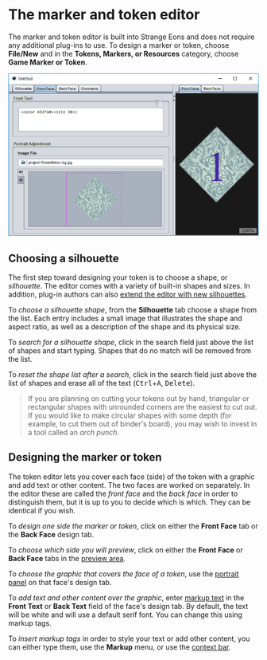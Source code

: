# The marker and token editor

The marker and token editor is built into Strange Eons and does not require any additional plug-ins to use. To design a marker or token, choose **File/New** and in the **Tokens, Markers, or Resources** category, choose **Game Marker or Token**.

![The marker and token editor](images/marker-editor.png)

## Choosing a silhouette

The first step toward designing your token is to choose a shape, or *silhouette*. The editor comes with a variety of built-in shapes and sizes. In addition, plug-in authors can also [extend the editor with new silhouettes](dm-res-silhouette.md).

To *choose  a silhouette shape*, from the **Silhouette** tab choose a shape from the list. Each entry includes a small image that illustrates the shape and aspect ratio, as well as a description of the shape and its physical size.

To *search for a silhouette shape*, click in the search field just above the list of shapes and start typing. Shapes that do no match will be removed from the list.

To *reset the shape list after a search*, click in the search field just above the list of shapes and erase all of the text (<kbd>Ctrl</kbd>+<kbd>A</kbd>, <kbd>Delete</kbd>).

> If you are planning on cutting your tokens out by hand, triangular or rectangular shapes with unrounded corners are the easiest to cut out. If you would like to make circular shapes with some depth (for example, to cut them out of binder's board), you may wish to invest in a tool called an *arch punch*.

## Designing the marker or token

The token editor lets you cover each face (side) of the token with a graphic and add text or other content. The two faces are worked on separately. In the editor these are called the *front face* and the *back face* in order to distinguish them, but it is up to you to decide which is which. They can be identical if you wish.

To *design one side the marker or token*, click on either the **Front Face** tab or the **Back Face** design tab.

To *choose which side you will preview*, click on either the **Front Face** or **Back Face** tabs in the [preview area](um-gc-preview.md).

To *choose the graphic that covers the face of a token*, use the [portrait panel](um-gc-portraits.md) on that face's design tab.

To *add text and other content over the graphic*, enter [markup text](um-gc-markup.md) in the **Front Text** or **Back Text** field of the face's design tab. By default, the text will be white and will use a default serif font. You can change this using markup tags.

To *insert markup tags* in order to style your text or add other content, you can either type them, use the **Markup** menu, or use the [context bar](um-ui-context-bar.md).